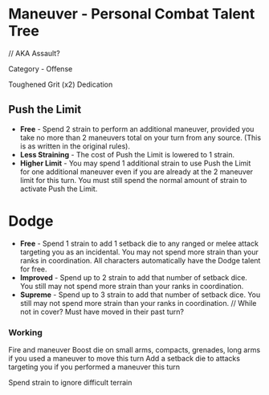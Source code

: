 # Maneuver - Personal Combat Talent Tree
// AKA Assault?

Category - Offense

Toughened
Grit (x2)
Dedication

## Push the Limit
* **Free** - Spend 2 strain to perform an additional maneuver, provided you take no more than 2 maneuvers total on your turn from any source. (This is as written in the original rules).
* **Less Straining** - The cost of Push the Limit is lowered to 1 strain.
* **Higher Limit** - You may spend 1 additional strain to use Push the Limit for one additional maneuver even if you are already at the 2 maneuver limit for this turn. You must still spend the normal amount of strain to activate Push the Limit.

# Dodge
* **Free** - Spend 1 strain to add 1 setback die to any ranged or melee attack targeting you as an incidental. You may not spend more strain than your ranks in coordination. All characters automatically have the Dodge talent for free.
* **Improved** - Spend up to 2 strain to add that number of setback dice. You still may not spend more strain than your ranks in coordination.
* **Supreme** - Spend up to 3 strain to add that number of setback dice. You still may not spend more strain than your ranks in coordination.
// While not in cover? Must have moved in their past turn?



### Working
Fire and maneuver
Boost die on small arms, compacts, grenades, long arms if you used a maneuver to move this turn
Add a setback die to attacks targeting you if you performed a maneuver this turn

Spend strain to ignore difficult terrain